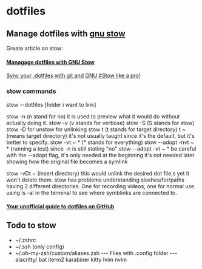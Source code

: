 # dotfiles

## Manage dotfiles with [gnu stow](https://www.gnu.org/software/stow/)

Greate article on stow:
#### [Managage dotfiles with GNU Stow](https://dr563105.github.io/blog/manage-dotfiles-with-gnu-stow/)

[Sync your .dotfiles with git and GNU #Stow like a pro!](https://www.youtube.com/watch?v=CFzEuBGPPPg)

### stow commands

stow --dotfiles [folder i want to link]

stow -n (n stand for no) it is used to preview what it would do without actually doing it.
stow -v (v stands for verbose)
stow -S (S stands for stow)
stow -D for unstow for unlinking
stow t (t stands for target directory)
t ~ (means target directory) it's not usually taught since it's the default, but it's better to specify.
stow -vt ~ * (* stands for everything)
stow --adopt -nvt ~ * (running a test) since -n is still stating "no"
stow --adopt -vt ~ *
be careful with the --adopt flag, it's only needed at the beginning it's not needed later
showing how the original file becomes a symlink

stow -vDt ~ (insert directory) this would unlink the desired dot file,s yet it won't delete them.
stow has problems understanding slashes/for/paths
having 2 different directories. One for recording videos, one for normal use.
using ls -al in the terminal to see where symblinks are connected to.

#### [Your unofficial guide to dotfiles on GitHub](https://dotfiles.github.io)


## Todo to stow

* ~/.zshrc
* ~/.ssh (only config)
* ~/.oh-my-zsh/custom/aliases.zsh
--- Files with .config folder ---
alacritty/
bat
iterm2
karabiner
kitty
lvim
nvim


